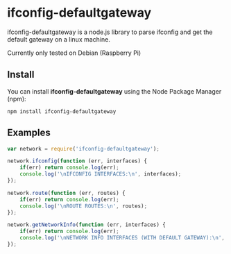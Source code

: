 # ifconfig-defaultgateway

ifconfig-defaultgateway is a node.js library to parse ifconfig and get the default gateway on a linux machine.

Currently only tested on Debian (Raspberry Pi)

## Install

You can install __ifconfig-defaultgateway__ using the Node Package Manager (npm):

    npm install ifconfig-defaultgateway

## Examples
```js
var network = require('ifconfig-defaultgateway');

network.ifconfig(function (err, interfaces) {
    if(err) return console.log(err);
    console.log('\nIFCONFIG INTERFACES:\n', interfaces);
});

network.route(function (err, routes) {
    if(err) return console.log(err);
    console.log('\nROUTE ROUTES:\n', routes);
});

network.getNetworkInfo(function (err, interfaces) {
    if(err) return console.log(err);
    console.log('\nNETWORK INFO INTERFACES (WITH DEFAULT GATEWAY):\n', interfaces);
});
```
